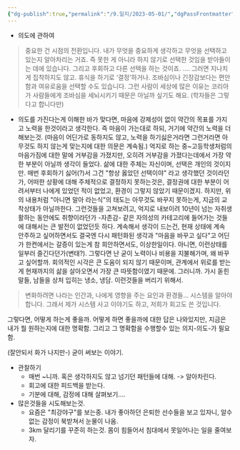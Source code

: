 ```yaml
---
{"dg-publish":true,"permalink":"/9.일지/2023-05-01/","dgPassFrontmatter":true}
---
```



- 의도에 관하여
> 중요한 건 시점의 전환입니다. 내가 무엇을 중요하게 생각하고 무엇을 선택하고 있는지 알아차리는 거죠. 즉 못한 게 아니라 하지 않기로 선택한 것임을 받아들이는 데에 있습니다. 그리고 후회하고 다른 선택을 하는 것이죠.
> ....
> 그러면 지나치게 집착하지도 않고. 휴식을 하기로 ‘결정’하거나. 조바심이나 긴장감보다는 편안함과 여유로움을 선택할 수도 있습니다. 그런 사람이 세상에 많은 이유는 코리아가 사람들에게 조바심을 세뇌시키기 때문은 아닐까 싶기도 해요. (학자들은 그렇다고 합니다만)
	
  - 의도를 가진다는게 이해한 바가 맞다면, 마음에 강제성이 없이 약간의 목표를 가지고 노력을 한것이라고 생각한다. 즉 마음이 가는대로 하되, 거기에 약간의 노력을 더해보는것. (마음이 어딘가로 동하지도 않고, 노력을 하기싫은거라면 그런거라면 아무것도 하지 않는게 맞는지에 대한 의문은 계속됨.) 억지로 하는 중~고등학생처럼의 마음가짐에 대한 말에 거부감을 가졌지만, 오히려 거부감을 가졌다는데에서 가장 약한 부분이 아닐까 생각이 들었다. 삶에 대한 주체는 자신이며, 선택은 개인의 것이지만. 매번 후회하기 싫어(?)서 그건 "항상 옳았던 선택이야" 라고 생각했던 것이라던가, 어떠한 상황에 대해 주체적으로 결정하지 못하는것은, 결정권에 대한 부분이 어려서부터 나에게 있었던 적이 없었고, 환경이 그렇지 않았기 때문이겠지. 하지만,
	위의 내용처럼 "아니면 말아 라는식"의 태도는 아무것도 바꾸지 못하는게, 지금의 교착상태가 아닐까한다. 그런것들을 고쳐보려고, 억지로 내보이려 10년이 넘는 자취생활하는 동안에도  취향이라던가 -자존감- 같은 자의성의 카테고리에 들어가는 것들에 대해서는 큰 발전이 없었던듯 하다. 계속해서 생각이 드는건, 현재 상태에 계속 안주하고 싶어하면서도 결국엔 다시 패턴화된 생각과 "마음을 바꾸고 싶다"고 어딘가 한켠에서는 갈증이 있는게 참 희안하면서도, 이상한일이다. 아니면, 이런상태를 일부러 즐긴다던가(변태?). 
	그렇다면 난 굳이 노력이나 비용을 지불해가며, 왜 바꾸고 싶어할까. 회의적인 시각은 큰 도움이 되지 않기 때문이며, 관계에서 위로를 받는게 현재까지의 삶을 살아오면서 가장 큰 따뜻함이였기 때문에. 그러니까. 가시 돋힌 말들, 남들을 상처 입히는 냉소, 냉담. 이런것들을 버리기 위해서.

>   변화하려면 나라는 인간과, 나에게 영향을 주는 요인과 환경들… 시스템을 알아야 합니다. 그래서 제가 시스템 사고 이야기도 하고, 저희가 회고도 쓴 것입니다.

 그렇다면, 어떻게 하는게 좋을까.
 어떻게 하면 좋을까에 대한 답은 나와있지만, 지금은 내가 뭘 원하는지에 대한 명확함.
 그리고 그 명확함을 수행할수 있는 의지-의도-가 필요함.

(잘안되서 화가 나지만-) 굳이 써보는 이야기.
- 관찰하기
	- 매번 ~니까. 혹은 생각하지도 않고 넘기던 패턴들에 대해. -> 알아차린다.
	- 회고에 대한 피드백을 받는다.
	- 기분에 대해, 감정에 대해 살펴보기....
- 많은것들을 시도해보는것.
	- 요즘은 "최강야구"를 보는중.
	  내가 좋아하던 은퇴한 선수들을 보고 있자니, 알수없는 감정이 북받쳐서 눈물이 나옴.
	- 3km 달리기를 꾸준히 하는것. 
	  몸이 힘들어서 침대에서 못일어나는 일을 줄여보자.

